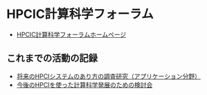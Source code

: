 # HPCIC計算科学フォーラム

* [HPCIC計算科学フォーラムホームページ](https://hpcic-kkf.com)

## これまでの活動の記録

* [将来のHPCIシステムのあり方の調査研究（アプリケーション分野）](hpci-alpsfs)
* [今後のHPCIを使った計算科学発展のための検討会](kentoukai)